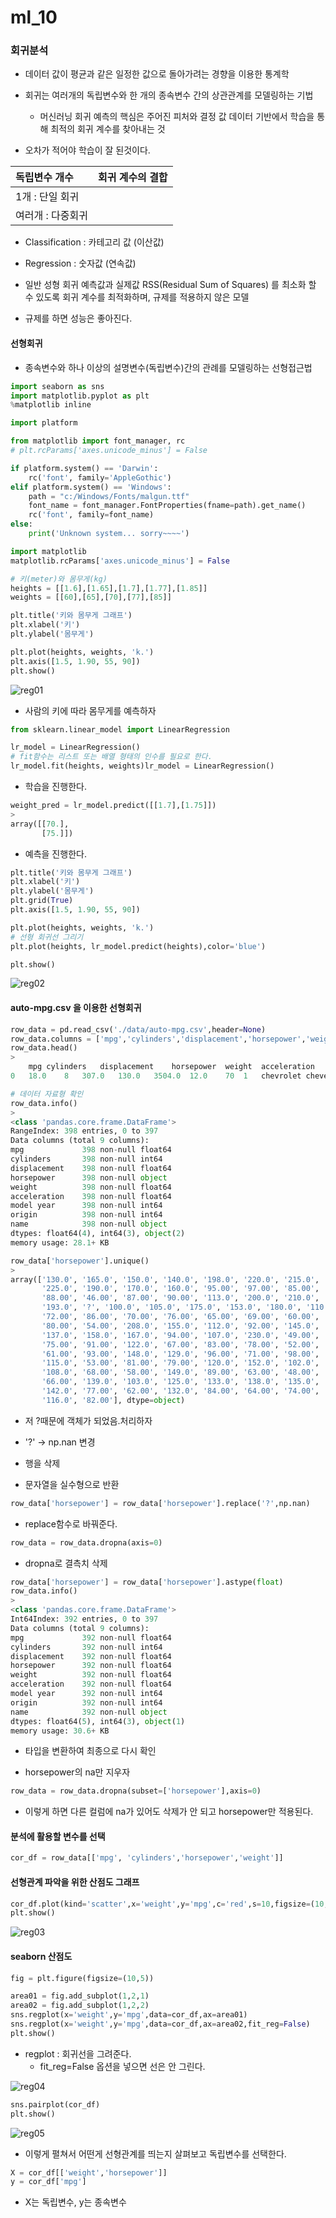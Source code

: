 # ml_10

### 회귀분석

- 데이터 값이 평균과 같은 일정한 값으로 돌아가려는 경향을 이용한 통계학
- 회귀는 여러개의 독립변수와 한 개의 종속변수 간의 상관관계를 모델링하는 기법
  - 머신러닝 회귀 예측의 핵심은 주어진 피처와 결정 값 데이터 기반에서 학습을 통해 최적의 회귀 계수를 찾아내는 것

- 오차가 적어야 학습이 잘 된것이다.

| 독립변수 개수     | 회귀 계수의 결합 |
| :---------------- | ---------------- |
| 1개 : 단일 회귀   |                  |
| 여러개 : 다중회귀 |                  |

- Classification : 카테고리 값 (이산값)
- Regression : 숫자값 (연속값)
- 일반 성형 회귀 예측값과 실제값 RSS(Residual Sum of Squares) 를 최소화 할 수 있도록 회귀 계수를 최적화하며, 규제를 적용하지 않은 모델

- 규제를 하면 성능은 좋아진다. 

#### 선형회귀

- 종속변수와 하나 이상의 설명변수(독립변수)간의 관례를 모델링하는 선형접근법

```python
import seaborn as sns
import matplotlib.pyplot as plt
%matplotlib inline
```

```python
import platform

from matplotlib import font_manager, rc
# plt.rcParams['axes.unicode_minus'] = False

if platform.system() == 'Darwin':
    rc('font', family='AppleGothic')
elif platform.system() == 'Windows':
    path = "c:/Windows/Fonts/malgun.ttf"
    font_name = font_manager.FontProperties(fname=path).get_name()
    rc('font', family=font_name)
else:
    print('Unknown system... sorry~~~~') 
```

```python
import matplotlib
matplotlib.rcParams['axes.unicode_minus'] = False
```

```python
# 키(meter)와 몸무게(kg)
heights = [[1.6],[1.65],[1.7],[1.77],[1.85]]
weights = [[60],[65],[70],[77],[85]]
```

```python
plt.title('키와 몸무게 그래프')
plt.xlabel('키')
plt.ylabel('몸무게')

plt.plot(heights, weights, 'k.')
plt.axis([1.5, 1.90, 55, 90])
plt.show()
```

![reg01](./img/reg01.png)

- 사람의 키에 따라 몸무게를 예측하자

```python
from sklearn.linear_model import LinearRegression
```

```python
lr_model = LinearRegression()
# fit함수는 리스트 또는 배열 형태의 인수를 필요로 한다.
lr_model.fit(heights, weights)lr_model = LinearRegression()
```

- 학습을 진행한다.

```python
weight_pred = lr_model.predict([[1.7],[1.75]])
>
array([[70.],
       [75.]])
```

- 예측을 진행한다.

```python
plt.title('키와 몸무게 그래프')
plt.xlabel('키')
plt.ylabel('몸무게')
plt.grid(True)
plt.axis([1.5, 1.90, 55, 90])

plt.plot(heights, weights, 'k.')
# 선형 회귀선 그리기
plt.plot(heights, lr_model.predict(heights),color='blue')

plt.show()
```

![reg02](./img/reg02.png)

#### auto-mpg.csv 을 이용한 선형회귀

```python
row_data = pd.read_csv('./data/auto-mpg.csv',header=None)
row_data.columns = ['mpg','cylinders','displacement','horsepower','weight','acceleration','model year','origin','name']
row_data.head()
>
	mpg	cylinders	displacement	horsepower	weight	acceleration	model year	origin	name
0	18.0	8	307.0	130.0	3504.0	12.0	70	1	chevrolet chevelle malibu
```

```python
# 데이터 자료형 확인
row_data.info()
>
<class 'pandas.core.frame.DataFrame'>
RangeIndex: 398 entries, 0 to 397
Data columns (total 9 columns):
mpg             398 non-null float64
cylinders       398 non-null int64
displacement    398 non-null float64
horsepower      398 non-null object
weight          398 non-null float64
acceleration    398 non-null float64
model year      398 non-null int64
origin          398 non-null int64
name            398 non-null object
dtypes: float64(4), int64(3), object(2)
memory usage: 28.1+ KB
```

```python
row_data['horsepower'].unique()
>
array(['130.0', '165.0', '150.0', '140.0', '198.0', '220.0', '215.0',
       '225.0', '190.0', '170.0', '160.0', '95.00', '97.00', '85.00',
       '88.00', '46.00', '87.00', '90.00', '113.0', '200.0', '210.0',
       '193.0', '?', '100.0', '105.0', '175.0', '153.0', '180.0', '110.0',
       '72.00', '86.00', '70.00', '76.00', '65.00', '69.00', '60.00',
       '80.00', '54.00', '208.0', '155.0', '112.0', '92.00', '145.0',
       '137.0', '158.0', '167.0', '94.00', '107.0', '230.0', '49.00',
       '75.00', '91.00', '122.0', '67.00', '83.00', '78.00', '52.00',
       '61.00', '93.00', '148.0', '129.0', '96.00', '71.00', '98.00',
       '115.0', '53.00', '81.00', '79.00', '120.0', '152.0', '102.0',
       '108.0', '68.00', '58.00', '149.0', '89.00', '63.00', '48.00',
       '66.00', '139.0', '103.0', '125.0', '133.0', '138.0', '135.0',
       '142.0', '77.00', '62.00', '132.0', '84.00', '64.00', '74.00',
       '116.0', '82.00'], dtype=object)
```

- 저 ?때문에 객체가 되었음.처리하자

- '?' -> np.nan 변경
- 행을 삭제
- 문자열을 실수형으로 반환

```python
row_data['horsepower'] = row_data['horsepower'].replace('?',np.nan)
```

- replace함수로 바꿔준다.

```python
row_data = row_data.dropna(axis=0)
```

- dropna로 결측치 삭제

```python
row_data['horsepower'] = row_data['horsepower'].astype(float)
row_data.info()
>
<class 'pandas.core.frame.DataFrame'>
Int64Index: 392 entries, 0 to 397
Data columns (total 9 columns):
mpg             392 non-null float64
cylinders       392 non-null int64
displacement    392 non-null float64
horsepower      392 non-null float64
weight          392 non-null float64
acceleration    392 non-null float64
model year      392 non-null int64
origin          392 non-null int64
name            392 non-null object
dtypes: float64(5), int64(3), object(1)
memory usage: 30.6+ KB
```

- 타입을 변환하여 최종으로 다시 확인

- horsepower의 na만 지우자

```python
row_data = row_data.dropna(subset=['horsepower'],axis=0)
```

- 이렇게 하면 다른 컬럼에 na가 있어도 삭제가 안 되고 horsepower만 적용된다.

#### 분석에 활용할 변수를 선택

```python
cor_df = row_data[['mpg', 'cylinders','horsepower','weight']]
```

#### 선형관계 파악을 위한 산점도 그래프

```python
cor_df.plot(kind='scatter',x='weight',y='mpg',c='red',s=10,figsize=(10,5))
plt.show()
```

![reg03](./img/reg03.png)

#### seaborn 산점도

```python
fig = plt.figure(figsize=(10,5))

area01 = fig.add_subplot(1,2,1)
area02 = fig.add_subplot(1,2,2)
sns.regplot(x='weight',y='mpg',data=cor_df,ax=area01)
sns.regplot(x='weight',y='mpg',data=cor_df,ax=area02,fit_reg=False)
plt.show()
```

- regplot : 회귀선을 그려준다. 
  - fit_reg=False 옵션을 넣으면 선은 안 그린다.

![reg04](./img/reg04.png)

```python
sns.pairplot(cor_df)
plt.show()
```

![reg05](./img/reg05.png)

- 이렇게 펼쳐서 어떤게 선형관계를 띄는지 살펴보고 독립변수를 선택한다.

```python
X = cor_df[['weight','horsepower']]
y = cor_df['mpg']
```

- X는 독립변수, y는 종속변수